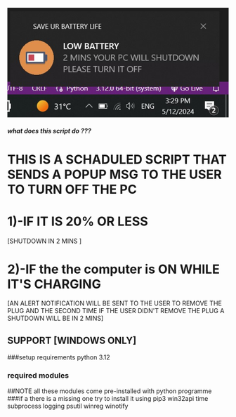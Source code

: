 ![Alt text](SCRIPTS_DEMO_IMAGES/battery_health_notification.jpg)
##### what does this script do ???
# THIS IS A SCHADULED SCRIPT THAT SENDS A POPUP MSG TO THE USER TO TURN OFF THE PC
# 1)-IF IT IS 20% OR LESS
[SHUTDOWN IN 2 MINS ]
# 2)-IF the the computer is  ON  WHILE IT'S CHARGING 
[AN ALERT NOTIFICATION WILL BE SENT TO THE  USER TO REMOVE THE PLUG AND THE SECOND TIME IF THE USER DIDN'T REMOVE THE PLUG A SHUTDOWN WILL BE IN 2 MINS]

## SUPPORT  [WINDOWS ONLY] 


###setup requirements
python 3.12
### required modules 
##NOTE all these modules come pre-installed with python programme
###if a there is a missing one try to install it using pip3 
win32api
time
subprocess
logging
psutil
winreg
winotify 
